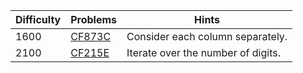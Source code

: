 | Difficulty | Problems | Hints |
| -------- | -------- | -------- |
| 1600 | [CF873C](https://codeforces.com/problemset/problem/873/C) | Consider each column separately. |
| 2100 | [CF215E](https://codeforces.com/problemset/problem/215/E) | Iterate over the number of digits. |